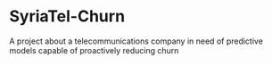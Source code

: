 # SyriaTel-Churn
A project about a telecommunications company in need of predictive models capable of proactively reducing churn 
